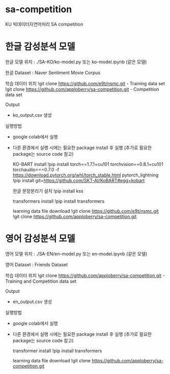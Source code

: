 # sa-competition
KU 빅데이터자연어처리 SA competition


# 한글 감성분석 모델


한글 모델 위치 : ./SA-KO/ko-model.py 또는 ko-model.ipynb (같은 모델)

한글 Dataset : Naver Sentiment Movie Corpus

학습 데이터 위치
!git clone https://github.com/e9t/nsmc.git - Training data set
!git clone https://github.com/apploberry/sa-competition.git - Competition data set

Output
 - ko_output.csv 생성

실행방법
 - google colab에서 실행
 - 다른 환경에서 실행 시에는 필요한 package install 후 실행 (추가로 필요한 package는 source code 참고)
 
    KO-BART install
    !pip install torch==1.7.1+cu101 torchvision==0.8.1+cu101 torchaudio===0.7.0 -f https://download.pytorch.org/whl/torch_stable.html pytorch_lightning
    !pip install git+https://github.com/SKT-AI/KoBART#egg=kobart

    한글 문장분리기 설치
    !pip install kss

    transformers install
    !pip install transformers

    learning data file download
    !git clone https://github.com/e9t/nsmc.git
    !git clone https://github.com/apploberry/sa-competition.git


# 영어 감성분석 모델

영어 모델 위치 : ./SA-EN/en-model.py 또는 en-model.ipynb (같은 모델)

영어 Dataset : Friends Dataset

학습 데이터 위치
!git clone https://github.com/apploberry/sa-competition.git - Training and Competition data set

Output
 - en_output.csv 생성

실행방법
 - google colab에서 실행
 - 다른 환경에서 실행 시에는 필요한 package install 후 실행 (추가로 필요한 package는 source code 참고)

    transformer install
    !pip install transformers

    learning data file download
    !git clone https://github.com/apploberry/sa-competition.git


